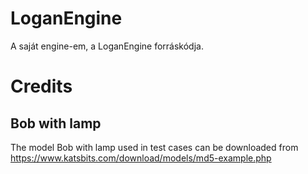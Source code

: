 
# LoganEngine

A saját engine-em, a LoganEngine forráskódja.

# Credits

## Bob with lamp

The model Bob with lamp used in test cases can be downloaded from
https://www.katsbits.com/download/models/md5-example.php
